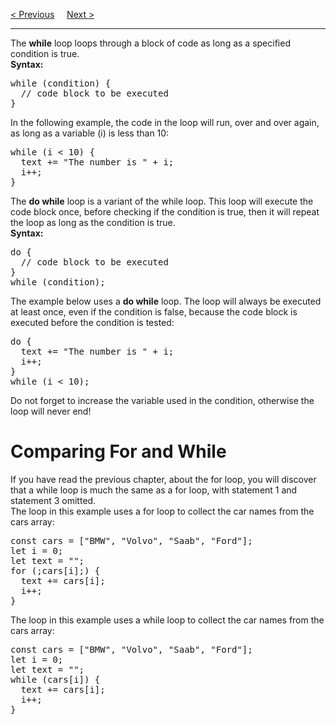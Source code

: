 <a href="/JS/Loop/For-Of.md">&lt; Previous</a>
&nbsp;&nbsp;&nbsp;
<a href="/JS/Break.md">Next &gt;</a>
<hr>
The <b>while</b> loop loops through a block of code as long as a specified condition is true.
<br>
<b>Syntax:</b>
<pre>
while (condition) {
  // code block to be executed
}
</pre>
In the following example, the code in the loop will run, over and over again, as long as a variable (i) is less than 10:
<pre>
while (i < 10) {
  text += "The number is " + i;
  i++;
}
</pre>
The <b>do while</b> loop is a variant of the while loop. This loop will execute the code block once, before checking if the condition is true, then it will repeat the loop as long as the condition is true.
<br>
<b>Syntax:</b>
<pre>
do {
  // code block to be executed
}
while (condition);
</pre>
The example below uses a <b>do while</b> loop. The loop will always be executed at least once, even if the condition is false, because the code block is executed before the condition is tested:
<pre>
do {
  text += "The number is " + i;
  i++;
}
while (i &lt; 10);
</pre>
Do not forget to increase the variable used in the condition, otherwise the loop will never end!
<h1>Comparing For and While</h1>
If you have read the previous chapter, about the for loop, you will discover that a while loop is much the same as a for loop, with statement 1 and statement 3 omitted.
<br>
The loop in this example uses a for loop to collect the car names from the cars array:
<pre>
const cars = ["BMW", "Volvo", "Saab", "Ford"];
let i = 0;
let text = "";
for (;cars[i];) {
  text += cars[i];
  i++;
}
</pre>
The loop in this example uses a while loop to collect the car names from the cars array:
<pre>
const cars = ["BMW", "Volvo", "Saab", "Ford"];
let i = 0;
let text = "";
while (cars[i]) {
  text += cars[i];
  i++;
}
</pre>
